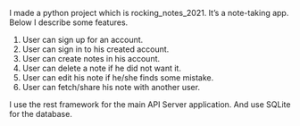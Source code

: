 I made a python project which is rocking_notes_2021. It’s a note-taking app. Below I describe some features.
  1.	User can sign up for an account.
  2.	User can sign in to his created account.
  3.	User can create notes in his account.
  4.	User can delete a note if he did not want it.
  5.	User can edit his note if he/she finds some mistake.
  6.	User can fetch/share his note with another user.


I use the rest framework for the main API Server application. And use SQLite for the database.

